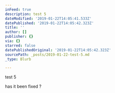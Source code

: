 ```yaml
---
inFeed: true
description: test 5
dateModified: '2019-01-22T14:05:41.533Z'
datePublished: '2019-01-22T14:05:42.323Z'
title: ''
author: []
publisher: {}
via: {}
starred: false
datePublishedOriginal: '2019-01-22T14:05:42.323Z'
sourcePath: _posts/2019-01-22-test-5.md
_type: Blurb

---
```

test 5

has it been fixed ?